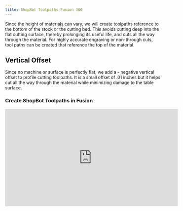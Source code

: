 ```yaml
---
title: ShopBot Toolpaths Fusion 360
---
```


Since the height of [materials](../../sculpture/materials-for-making.md) can vary, we will create toolpaths reference to the bottom of the stock or the cutting bed. This avoids cutting deep into the flat cutting surface, thereby prolonging its useful life, and cuts all the way through the material. For highly accurate engraving or non-through cuts, tool paths can be created that reference the top of the material.

## Vertical Offset

Since no machine or surface is perfectly flat, we add a - negative vertical offset to profile cutting toolpaths. It is a small offset of .01 inches but it helps cut all the way through the material while minimizing damage to the table surface.

<div class="video-grid">

<div class="video-card">

### Create ShopBot Toolpaths in Fusion

<div class="iframe-16-9-container" ><iframe class="youTubeIframe" src="https://www.youtube.com/embed/_G-0i8BFEFs?rel=0" width="560" height="315" frameborder="0" allowfullscreen="allowfullscreen"></iframe>
</div>
</div>

</div>
